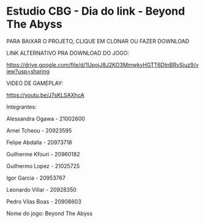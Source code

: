 # Estudio CBG - Dia do link - Beyond The Abyss

PARA BAIXAR O PROJETO, CLIQUE EM CLONAR OU FAZER DOWNLOAD

LINK ALTERNATIVO PRA DOWNLOAD DO JOGO: 

https://drive.google.com/file/d/1UpojJ8J2KO3MmwkyHGTT6DtnBRvSjuz9/view?usp=sharing

VIDEO DE GAMEPLAY:

https://youtu.be/J7sKLSAXhcA

Integrantes:

Alessandra Ogawa - 21002600

Arnei Tcheou - 20923595

Felipe Abdalla - 20973718

Guilherme Kfouri - 20960182

Guilhermo Lopez - 21025725

Igor Garcia - 20953767

Leonardo Villar - 20928350

Pedro Vilas Boas - 20908603
 
Nome do jogo: Beyond The Abyss
